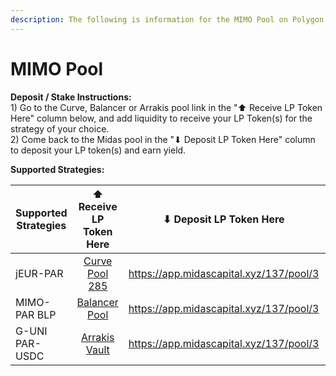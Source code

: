 ```yaml
---
description: The following is information for the MIMO Pool on Polygon
---
```


# MIMO Pool

**Deposit / Stake Instructions:**\
1\) Go to the Curve, Balancer or Arrakis pool link in the "⬆️ Receive LP Token Here" column below, and add liquidity to receive your LP Token(s) for the strategy of your choice.\
2\) Come back to the Midas pool in the "⬇ Deposit LP Token Here" column to deposit your LP token(s) and earn yield.

**Supported Strategies:**

<table><thead><tr><th width="203.7142857142857">Supported Strategies</th><th width="159" align="center">⬆️ Receive LP Token Here</th><th width="150">⬇ Deposit LP Token Here</th><th width="150">Vault</th><th>Strategy Documentation</th></tr></thead><tbody><tr><td>jEUR-PAR</td><td align="center"><a href="https://polygon.curve.fi/factory/285">Curve Pool 285</a></td><td><a href="https://app.midascapital.xyz/137/pool/3">https://app.midascapital.xyz/137/pool/3</a></td><td>Beefy</td><td><a href="https://app.beefy.com/vault/jarvis-2eurp">https://app.beefy.com/vault/jarvis-2eurp</a></td></tr><tr><td>MIMO-PAR BLP</td><td align="center"><a href="https://polygon.balancer.fi/#/pool/0x82d7f08026e21c7713cfad1071df7c8271b17eae0002000000000000000004b6">Balancer Pool</a></td><td><a href="https://app.midascapital.xyz/137/pool/3">https://app.midascapital.xyz/137/pool/3</a></td><td>MIMO</td><td><a href="https://app.mimo.capital/mining">https://app.mimo.capital/mining</a></td></tr><tr><td>G-UNI PAR-USDC</td><td align="center"><a href="https://beta.arrakis.finance/vaults/137/0xC1DF4E2fd282e39346422e40C403139CD633Aacd/add">Arrakis Vault</a></td><td><a href="https://app.midascapital.xyz/137/pool/3">https://app.midascapital.xyz/137/pool/3</a></td><td>MIMO</td><td><a href="https://app.mimo.capital/mining">https://app.mimo.capital/mining</a></td></tr></tbody></table>


